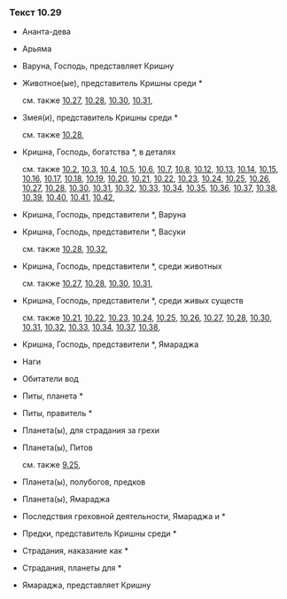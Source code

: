 ### Текст 10.29
	
- Ананта-дева

	
- Арьяма

	
- Варуна, Господь, представляет Кришну

	
- Животное(ые), представитель Кришны среди \*

	см. также  [10.27](../10/1027.md),  [10.28](../10/1028.md),  [10.30](../10/1030.md),  [10.31](../10/1031.md), 
	
- Змея(и), представитель Кришны среди \*

	см. также  [10.28](../10/1028.md), 
	
- Кришна, Господь, богатства \*, в деталях

	см. также  [10.2](../10/1002.md),  [10.3](../10/1003.md),  [10.4](../10/1004.md),  [10.5](../10/1005.md),  [10.6](../10/1006.md),  [10.7](../10/1007.md),  [10.8](../10/1008.md),  [10.12](../10/1012.md),  [10.13](../10/1013.md),  [10.14](../10/1014.md),  [10.15](../10/1015.md),  [10.16](../10/1016.md),  [10.17](../10/1017.md),  [10.18](../10/1018.md),  [10.19](../10/1019.md),  [10.20](../10/1020.md),  [10.21](../10/1021.md),  [10.22](../10/1022.md),  [10.23](../10/1023.md),  [10.24](../10/1024.md),  [10.25](../10/1025.md),  [10.26](../10/1026.md),  [10.27](../10/1027.md),  [10.28](../10/1028.md),  [10.30](../10/1030.md),  [10.31](../10/1031.md),  [10.32](../10/1032.md),  [10.33](../10/1033.md),  [10.34](../10/1034.md),  [10.35](../10/1035.md),  [10.36](../10/1036.md),  [10.37](../10/1037.md),  [10.38](../10/1038.md),  [10.39](../10/1039.md),  [10.40](../10/1040.md),  [10.41](../10/1041.md),  [10.42](../10/1042.md), 
	
- Кришна, Господь, представители \*, Варуна

	
- Кришна, Господь, представители \*, Васуки

	см. также  [10.28](../10/1028.md),  [10.32](../10/1032.md), 
	
- Кришна, Господь, представители \*, среди животных

	см. также  [10.27](../10/1027.md),  [10.28](../10/1028.md),  [10.30](../10/1030.md),  [10.31](../10/1031.md), 
	
- Кришна, Господь, представители \*, среди живых существ

	см. также  [10.21](../10/1021.md),  [10.22](../10/1022.md),  [10.23](../10/1023.md),  [10.24](../10/1024.md),  [10.25](../10/1025.md),  [10.26](../10/1026.md),  [10.27](../10/1027.md),  [10.28](../10/1028.md),  [10.30](../10/1030.md),  [10.31](../10/1031.md),  [10.32](../10/1032.md),  [10.33](../10/1033.md),  [10.34](../10/1034.md),  [10.37](../10/1037.md),  [10.38](../10/1038.md), 
	
- Кришна, Господь, представители \*, Ямараджа

	
- Наги

	
- Обитатели вод

	
- Питы, планета \*

	
- Питы, правитель \*

	
- Планета(ы), для страдания за грехи

	
- Планета(ы), Питов

	см. также  [9.25](../09/0925.md), 
	
- Планета(ы), полубогов, предков

	
- Планета(ы), Ямараджа

	
- Последствия греховной деятельности, Ямараджа и \*

	
- Предки, представитель Кришны среди \*

	
- Страдания, наказание как \*

	
- Страдания, планеты для \*

	
- Ямараджа, представляет Кришну

